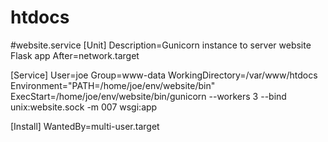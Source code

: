 # htdocs

#website.service
[Unit]
Description=Gunicorn instance to server website Flask app
After=network.target

[Service]
User=joe
Group=www-data
WorkingDirectory=/var/www/htdocs
Environment="PATH=/home/joe/env/website/bin"
ExecStart=/home/joe/env/website/bin/gunicorn --workers 3 --bind unix:website.sock -m 007 wsgi:app

[Install]
WantedBy=multi-user.target
